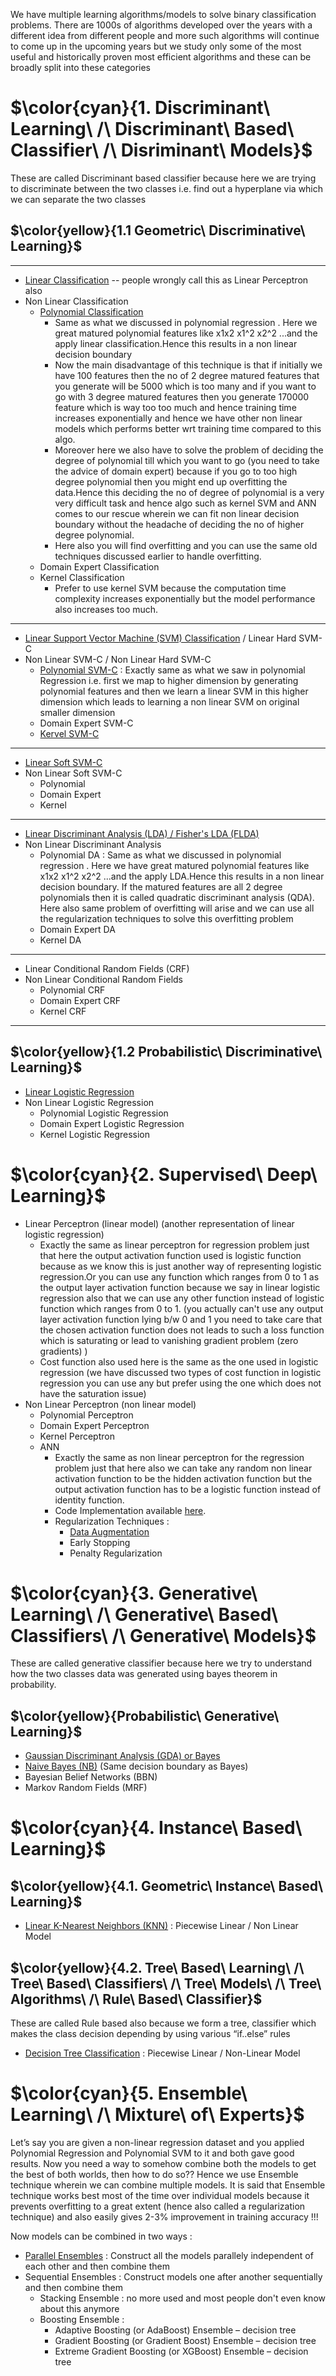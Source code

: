 We have multiple learning algorithms/models to solve binary classification problems. There are 1000s of algorithms developed over the years with a different idea from different people and more such algorithms will continue to come up in the upcoming years but we study only some of the most useful and historically proven most efficient algorithms and these can be broadly split into these categories
















# $\color{cyan}{1. Discriminant\ Learning\ /\ Discriminant\ Based\ Classifier\ /\ Disriminant\ Models}$

These are called Discriminant based classifier because here we are trying to discriminate between the two classes i.e. find out a hyperplane via which we can separate the two classes

## $\color{yellow}{1.1 Geometric\ Discriminative\ Learning}$


---


- [Linear Classification](https://khetansarvesh.medium.com/math-behind-linear-classification-62e2a687b7e5) -- people wrongly call this as Linear Perceptron also
- Non Linear Classification
  - [Polynomial Classification](https://www.youtube.com/watch?v=3liCbRZPrZA)
    - Same as what we discussed in polynomial regression . Here we great matured polynomial features like x1x2 x1^2 x2^2 ...and the apply linear classification.Hence this results in a non linear decision boundary
    - Now the main disadvantage of this technique is that if initially we have 100 features then the no of 2 degree matured features that you generate will be 5000 which is too many and if you want to go with 3 degree matured features then you generate 170000 feature which is way too too much  and hence training time increases exponentially and hence we have other non linear models which performs better wrt training time compared to this algo.
    - Moreover here we also have to solve the problem of deciding the degree of polynomial till which you want to go (you need to take the advice of domain expert) because if you go to too high degree polynomial then you might end up overfitting the data.Hence this deciding the no of degree of polynomial is a very very difficult task and hence algo such as kernel SVM and ANN comes to our rescue wherein we can fit non linear decision boundary without the headache of deciding the no of higher degree polynomial.
    - Here also you will find overfitting and you can use the same old techniques discussed earlier to handle overfitting. 
  - Domain Expert Classification
  - Kernel Classification
    - Prefer to use kernel SVM because the computation time complexity increases exponentially but the model performance also increases too much.


---


- [Linear Support Vector Machine (SVM) Classification](https://levelup.gitconnected.com/support-vector-machine-svm-an-optimisation-mammoth-5daf3bc648ad) / Linear Hard SVM-C
- Non Linear SVM-C / Non Linear Hard SVM-C
  - [Polynomial SVM-C](https://media.springernature.com/lw685/springer-static/image/chp%3A10.1007%2F978-981-15-0214-9_87/MediaObjects/468797_1_En_87_Fig2_HTML.png) : Exactly same as what we saw in polynomial Regression i.e. first we map to higher dimension by generating polynomial features and then we learn a linear SVM in this higher dimension which leads to learning a non linear SVM on original smaller dimension
  - Domain Expert SVM-C
  - [Kervel SVM-C](https://github.com/khetansarvesh/Tabular-Cross-Sectional-Modelling/blob/main/modelling/classification/Kernel-SVM.ipynb)



--- 


- [Linear Soft SVM-C](https://pub.towardsai.net/decoding-linear-soft-svm-for-classification-over-linear-hard-svm-f84cbc111913)
- Non Linear Soft SVM-C
  - Polynomial
  - Domain Expert
  - Kernel 


---

- [Linear Discriminant Analysis (LDA) / Fisher's LDA (FLDA)](https://pub.towardsai.net/fishers-linear-discriminant-analysis-flda-math-decoded-ac0f632ba884)
- Non Linear Discriminant Analysis
  - Polynomial DA : Same as what we discussed in polynomial regression . Here we have great matured polynomial features like x1x2 x1^2 x2^2 ...and the apply LDA.Hence this results in a non linear decision boundary. If the matured features are all 2 degree polynomials then it is called quadratic discriminant analysis (QDA). Here also same problem of overfitting will arise and we can use all the regularization techniques to solve this overfitting problem
  - Domain Expert DA
  - Kernel DA
   

---

- Linear Conditional Random Fields (CRF)
- Non Linear Conditional Random Fields
  - Polynomial CRF
  - Domain Expert CRF
  - Kernel CRF 



---


## $\color{yellow}{1.2 Probabilistic\ Discriminative\ Learning}$
- [Linear Logistic Regression](https://khetansarvesh.medium.com/mathematical-orgasm-for-logistic-regression-40b404266e54)
- Non Linear Logistic Regression
  - Polynomial Logistic Regression 
  - Domain Expert Logistic Regression
  - Kernel Logistic Regression
 



























# $\color{cyan}{2. Supervised\ Deep\ Learning}$
- Linear Perceptron (linear model) (another representation of linear logistic regression)
  - Exactly the same as linear perceptron for regression problem just that here the output activation function used is logistic function because as we know this is just another way of representing logistic regression.Or you can use any function which ranges from 0 to 1 as the output layer activation function because we say in linear logistic regression also that we can use any other function instead of logistic function which ranges from 0 to 1. (you actually can't use any output layer activation function lying b/w 0 and 1 you need to take care that the chosen activation function does not leads to such a loss function which is saturating or lead to vanishing gradient problem (zero gradients) )
  - Cost function also used here is the same as the one used in logistic regression (we have discussed two types of cost function in logistic regression you can use any but prefer using the one which does not have the saturation issue)  
- Non Linear Perceptron (non linear model)
  - Polynomial Perceptron
  - Domain Expert Perceptron
  - Kernel Perceptron
  - ANN
    - Exactly the same as non linear perceptron for the regression problem just that here also we can take any random non linear activation function to be the hidden activation function but the output activation function has to be a logistic function instead of identity function.
    - Code Implementation available [here](https://github.com/khetansarvesh/Tabular-Cross-Sectional-Modelling/blob/main/modelling/classification/ANN.ipynb).
    - Regularization Techniques :
      - [Data Augmentation](https://levelup.gitconnected.com/data-augmentation-for-classification-ffnn-fa53c233e42e)
      - Early Stopping
      - Penalty Regularization 

























# $\color{cyan}{3. Generative\ Learning\ /\ Generative\ Based\ Classifiers\ /\ Generative\ Models}$
These are called generative classifier because here we try to understand how the two classes data was generated using bayes theorem in probability. 

## $\color{yellow}{Probabilistic\ Generative\ Learning}$
- [Gaussian Discriminant Analysis (GDA) or Bayes](https://levelup.gitconnected.com/bayes-algorithm-for-binary-classification-explained-with-equations-df6ccd977631)
- [Naive Bayes (NB)](https://levelup.gitconnected.com/naive-bayes-nb-for-classification-explained-4fe4210d9538) (Same decision boundary as Bayes)
- Bayesian Belief Networks (BBN)
- Markov Random Fields (MRF)


















# $\color{cyan}{4. Instance\ Based\ Learning}$

## $\color{yellow}{4.1. Geometric\ Instance\ Based\ Learning}$
- [Linear K-Nearest Neighbors (KNN)](https://pub.towardsai.net/k-nearest-neighbours-knn-for-classification-da05a58d924b) : Piecewise Linear / Non Linear Model

## $\color{yellow}{4.2. Tree\ Based\ Learning\ /\ Tree\ Based\ Classifiers\ /\ Tree\ Models\ /\ Tree\ Algorithms\ /\ Rule\ Based\ Classifier}$
These are called Rule based also because we form a tree, classifier which makes the class decision depending by using various “if..else” rules
- [Decision Tree Classification](https://khetansarvesh.medium.com/decision-tree-classification-explained-909a2fbf5993) : Piecewise Linear / Non-Linear Model






















# $\color{cyan}{5. Ensemble\ Learning\ /\ Mixture\ of\ Experts}$
Let’s say you are given a non-linear regression dataset and you applied Polynomial Regression and  Polynomial SVM to it and both gave good results. Now you need a way to somehow combine both the models to get the best of both worlds, then how to do so?? Hence we use Ensemble technique wherein we can combine multiple models. It is said that Ensemble technique works best most of the time over individual models because it prevents overfitting to a great extent (hence also called a regularization technique) and also easily gives 2-3% improvement in training accuracy !!!

Now models can be combined in two ways : 
- [Parallel Ensembles](https://khetansarvesh.medium.com/parallel-classification-ensemblers-bd9f2d9d1491) : Construct all the models parallely independent of each other and then combine them
- Sequential Ensembles : Construct models one after another sequentially and then combine them
  - Stacking Ensemble : no more used and most people don't even know about this anymore
  - Boosting Ensemble :
    - Adaptive Boosting (or AdaBoost) Ensemble – decision tree
    - Gradient Boosting (or Gradient Boost) Ensemble – decision tree
    - Extreme Gradient Boosting (or XGBoost) Ensemble – decision tree  

